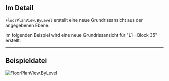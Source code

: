 ## Im Detail
`FloorPlanView.ByLevel` erstellt eine neue Grundrissansicht aus der angegebenen Ebene.

Im folgenden Beispiel wird eine neue Grundrissansicht für "L1 - Block 35" erstellt.
___
## Beispieldatei

![FloorPlanView.ByLevel](./Revit.Elements.Views.FloorPlanView.ByLevel_img.jpg)
